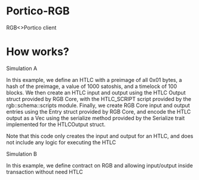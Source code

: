 # Portico-RGB

RGB&lt;>Portico client

# How works?

Simulation A

In this example, we define an HTLC with a preimage of all 0x01 bytes, a hash of the preimage, a value of 1000 satoshis, and a timelock of 100 blocks. We then create an HTLC input and output using the HTLC Output struct provided by RGB Core, with the HTLC_SCRIPT script provided by the rgb::schema::scripts module. Finally, we create RGB Core input and output entries using the Entry struct provided by RGB Core, and encode the HTLC output as a Vec<u8> using the serialize method provided by the Serialize trait implemented for the HTLCOutput struct.

Note that this code only creates the input and output for an HTLC, and does not include any logic for executing the HTLC

Simulation B
  
In this example, we define contract on RGB and allowing input/output inside transaction without need HTLC
